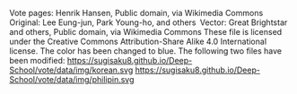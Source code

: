 Vote pages:
Henrik Hansen, Public domain, via Wikimedia Commons
Original: Lee Eung-jun, Park Young-ho, and others Vector:  Great Brightstar and others, Public domain, via Wikimedia Commons
These file is licensed under the Creative Commons Attribution-Share Alike 4.0 International license.
The color has been changed to blue.
The following two files have been modified:
https://sugisaku8.github.io/Deep-School/vote/data/img/korean.svg
https://sugisaku8.github.io/Deep-School/vote/data/img/philipin.svg
